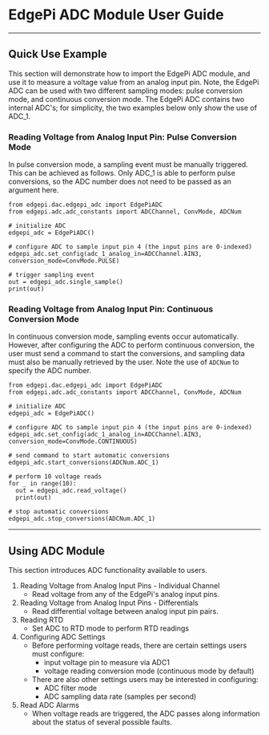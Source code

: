 # EdgePi ADC Module User Guide
___
## Quick Use Example
This section will demonstrate how to import the EdgePi ADC module, and use it to measure a voltage value from an analog input pin.
Note, the EdgePi ADC can be used with two different sampling modes: pulse conversion mode, and continuous conversion mode.
The EdgePi ADC contains two internal ADC's; for simplicity, the two examples below only show the use of ADC_1.

### Reading Voltage from Analog Input Pin: Pulse Conversion Mode
In pulse conversion mode, a sampling event must be manually triggered. This can be achieved as follows. Only ADC_1
is able to perform pulse conversions, so the ADC number does not need to be passed as an argument here.
```
from edgepi.dac.edgepi_adc import EdgePiADC
from edgepi.adc.adc_constants import ADCChannel, ConvMode, ADCNum

# initialize ADC
edgepi_adc = EdgePiADC()

# configure ADC to sample input pin 4 (the input pins are 0-indexed)
edgepi_adc.set_config(adc_1_analog_in=ADCChannel.AIN3, conversion_mode=ConvMode.PULSE)

# trigger sampling event
out = edgepi_adc.single_sample()
print(out)
```

### Reading Voltage from Analog Input Pin: Continuous Conversion Mode
In continuous conversion mode, sampling events occur automatically. However, after configuring the ADC
to perform continuous conversion, the user must send a command to start the conversions, and
sampling data must also be manually retrieved by the user. Note the use of `ADCNum` to specify the ADC number.
```
from edgepi.dac.edgepi_adc import EdgePiADC
from edgepi.adc.adc_constants import ADCChannel, ConvMode, ADCNum

# initialize ADC
edgepi_adc = EdgePiADC()

# configure ADC to sample input pin 4 (the input pins are 0-indexed)
edgepi_adc.set_config(adc_1_analog_in=ADCChannel.AIN3, conversion_mode=ConvMode.CONTINUOUS)

# send command to start automatic conversions
edgepi_adc.start_conversions(ADCNum.ADC_1)

# perform 10 voltage reads
for _ in range(10):
  out = edgepi_adc.read_voltage()
  print(out)
  
# stop automatic conversions
edgepi_adc.stop_conversions(ADCNum.ADC_1)
```
___
## Using ADC Module
This section introduces ADC functionality available to users.

1. Reading Voltage from Analog Input Pins - Individual Channel
    - Read voltage from any of the EdgePi's analog input pins.
2. Reading Voltage from Analog Input Pins - Differentials
    - Read differential voltage between analog input pin pairs.
3. Reading RTD
    - Set ADC to RTD mode to perform RTD readings
4. Configuring ADC Settings
    - Before performing voltage reads, there are certain settings users must configure:
        * input voltage pin to measure via ADC1
        * voltage reading conversion mode (continuous mode by default)
    - There are also other settings users may be interested in configuring:
        * ADC filter mode
        * ADC sampling data rate (samples per second)
5. Read ADC Alarms
    - When voltage reads are triggered, the ADC passes along information about the status of several possible faults.
